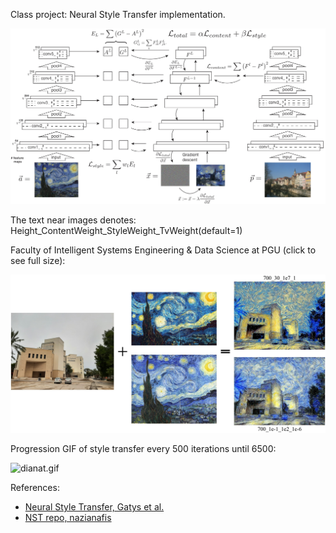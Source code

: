 Class project: Neural Style Transfer implementation.

![model.jpg](https://github.com/salehrayan/Neural_networks_class_and_project/blob/main/Neural%20style%20transfer%20project/Figures/model_11zon.jpg)

The text near images denotes: Height_ContentWeight_StyleWeight_TvWeight(default=1)

Faculty of Intelligent Systems Engineering & Data Science at PGU (click to see full size):

![faculty_2.jpg](https://github.com/salehrayan/Neural_networks_class_and_project/blob/main/Neural%20style%20transfer%20project/Figures/faculty_2_11zon.jpg)

Progression GIF of style transfer every 500 iterations until 6500:

![dianat.gif](https://github.com/salehrayan/Neural_networks_class_and_project/blob/main/Neural%20style%20transfer%20project/Figures/New%20Microsoft%20PowerPoint%20Presentation.gif)


References:
- [Neural Style Transfer, Gatys et al.](http://openaccess.thecvf.com/content_cvpr_2016/html/Gatys_Image_Style_Transfer_CVPR_2016_paper.html)
- [NST repo, nazianafis](https://github.com/nazianafis/Neural-Style-Transfer/tree/main)
